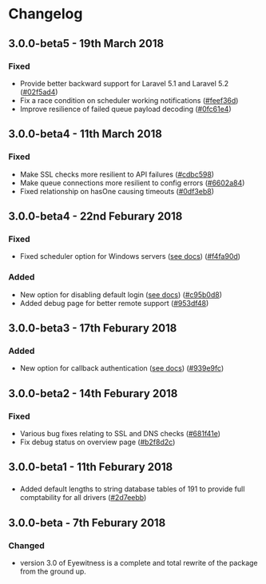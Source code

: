 # Changelog

## 3.0.0-beta5 - 19th March 2018

### Fixed
- Provide better backward support for Laravel 5.1 and Laravel 5.2 ([#02f5ad4](https://github.com/eyewitness/eye/commit/02f5ad4b7c6a70f322897e4f91f62fc981669307))
- Fix a race condition on scheduler working notifications ([#feef36d](https://github.com/eyewitness/eye/commit/feef36d82c0a2cde37bedcf667f7f8ec2bacde56))
- Improve resilience of failed queue payload decoding ([#0fc61e4](https://github.com/eyewitness/eye/commit/0fc61e489481daf57c7979e861497cfe86eb85e9))


## 3.0.0-beta4 - 11th March 2018

### Fixed
- Make SSL checks more resilient to API failures ([#cdbc598](https://github.com/eyewitness/eye/commit/cdbc598693428a8652a179f5ea33a1efe458fa43))
- Make queue connections more resilient to config errors ([#6602a84](https://github.com/eyewitness/eye/commit/6602a84b12769edca90b6e5781bb3cb71b4894a7))
- Fixed relationship on hasOne causing timeouts ([#0df3eb8](https://github.com/eyewitness/eye/commit/0df3eb83bb8d88158486f2973b701951c4c55aca))


## 3.0.0-beta4 - 22nd Feburary 2018

### Fixed
- Fixed scheduler option for Windows servers ([see docs](configuration\general.md#disable-scheduler-background-tasks)) ([#f4fa90d](https://github.com/eyewitness/eye/commit/f4fa90dc976c410475580fbb6da8f5873782496f))

### Added
- New option for disabling default login ([see docs](configuration\authentication.md)) ([#c95b0d8](https://github.com/eyewitness/eye/commit/c95b0d8488d7fffec1f0ea112a7f66a80daa7416))
- Added debug page for better remote support ([#953df48](https://github.com/eyewitness/eye/commit/953df48483ecffd8bcb8c8d85c6295412191b70d))


## 3.0.0-beta3 - 17th Feburary 2018

### Added
- New option for callback authentication ([see docs](configuration\authentication.md)) ([#939e9fc](https://github.com/eyewitness/eye/commit/939e9fcd7e963face3bcf91c6f1e053c39b8a1d))

## 3.0.0-beta2 - 14th Feburary 2018

### Fixed
- Various bug fixes relating to SSL and DNS checks ([#681f41e](https://github.com/eyewitness/eye/commit/681f41e4f3450aa4df6078f93e9df102380603a6))
- Fix debug status on overview page ([#b2f8d2c](https://github.com/eyewitness/eye/commit/b2f8d2ceda7eee1359a46bd540221ab1cff8083f))

## 3.0.0-beta1 - 11th Feburary 2018

###
- Added default lengths to string database tables of 191 to provide full comptability for all drivers ([#2d7eebb](https://github.com/eyewitness/eye/commit/2d7eebbfc96cc22e23978c7e0dfc7eb8c46dcda7))

## 3.0.0-beta - 7th Feburary 2018

### Changed
- version 3.0 of Eyewitness is a complete and total rewrite of the package from the ground up.
